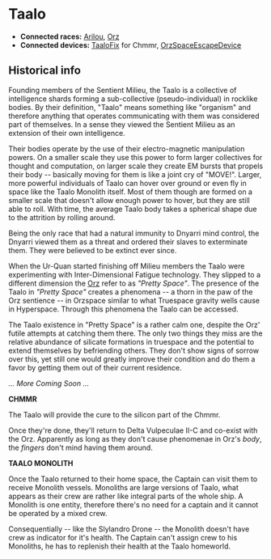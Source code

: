 # Taalo #

  * **Connected races:** [Arilou](Arilou.md), [Orz](Orz.md)
  * **Connected devices:** [TaaloFix](TaaloFix.md) for Chmmr, [OrzSpaceEscapeDevice](OrzSpaceEscapeDevice.md)

## Historical info ##

Founding members of the Sentient Milieu, the Taalo is a collective of intelligence shards forming a sub-collective (pseudo-individual) in rocklike bodies. By their definition, "Taalo" means something like "organism" and therefore anything that operates communicating with them was considered part of themselves. In a sense they viewed the Sentient Milieu as an extension of their own intelligence.

Their bodies operate by the use of their electro-magnetic manipulation powers. On a smaller scale they use this power to form larger collectives for thought and computation, on larger scale they create EM bursts that propels their body -- basically moving for them is like a joint cry of "MOVE!". Larger, more powerful individuals of Taalo can hover over ground or even fly in space like the Taalo Monolith itself. Most of them though are formed on a smaller scale that doesn't allow enough power to hover, but they are still able to roll. With time, the average Taalo body takes a spherical shape due to the attrition by rolling around.

Being the only race that had a natural immunity to Dnyarri mind control, the Dnyarri viewed them as a threat and ordered their slaves to exterminate them. They were believed to be extinct ever since.

When the Ur-Quan started finishing off Milieu members the Taalo were experimenting with Inter-Dimensional Fatigue technology. They slipped to a different dimension the [Orz](Orz.md) refer to as _"Pretty Space"_. The presence of the Taalo in _"Pretty Space"_ creates a phenomena -- a thorn in the paw of the Orz sentience -- in Orzspace similar to what Truespace gravity wells cause in Hyperspace. Through this phenomena the Taalo can be accessed.

The Taalo existence in "Pretty Space" is a rather calm one, despite the Orz' futile attempts at catching them there. The only two things they miss are the relative abundance of silicate formations in truespace and the potential to extend themselves by befriending others. They don't show signs of sorrow over this, yet still one would greatly improve their condition and do them a favor by getting them out of their current residence.

_... More Coming Soon ..._

**CHMMR**

The Taalo will provide the cure to the silicon part of the Chmmr.

Once they're done, they'll return to Delta Vulpeculae II-C and co-exist with the Orz. Apparently as long as they don't cause phenomenae in Orz's _body_, the _fingers_ don't mind having them around.

**TAALO MONOLITH**

Once the Taalo returned to their home space, the Captain can visit them to receive Monolith vessels. Monoliths are large versions of Taalo, what appears as their crew are rather like integral parts of the whole ship. A Monolith is one entity, therefore there's no need for a captain and it cannot be operated by a mixed crew.

Consequentially -- like the Slylandro Drone -- the Monolith doesn't have crew as indicator for it's health. The Captain can't assign crew to his Monoliths, he has to replenish their health at the Taalo homeworld.